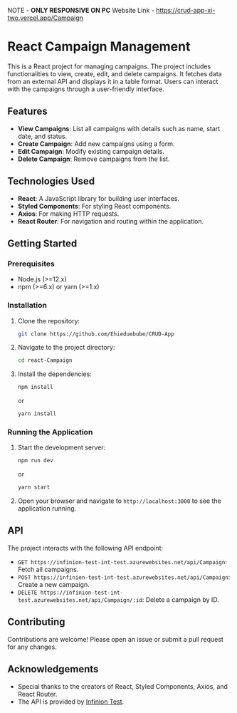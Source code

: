 NOTE - **ONLY RESPONSIVE ON PC**
Website Link - https://crud-app-xi-two.vercel.app/Campaign
# React Campaign Management

This is a React project for managing campaigns. The project includes functionalities to view, create, edit, and delete campaigns. It fetches data from an external API and displays it in a table format. Users can interact with the campaigns through a user-friendly interface.

## Features

- **View Campaigns**: List all campaigns with details such as name, start date, and status.
- **Create Campaign**: Add new campaigns using a form.
- **Edit Campaign**: Modify existing campaign details.
- **Delete Campaign**: Remove campaigns from the list.

## Technologies Used

- **React**: A JavaScript library for building user interfaces.
- **Styled Components**: For styling React components.
- **Axios**: For making HTTP requests.
- **React Router**: For navigation and routing within the application.

## Getting Started

### Prerequisites

- Node.js (>=12.x)
- npm (>=6.x) or yarn (>=1.x)

### Installation

1. Clone the repository:

    ```sh
    git clone https://github.com/Ehieduebube/CRUD-App
    ```

2. Navigate to the project directory:

    ```sh
    cd react-Campaign
    ```

3. Install the dependencies:

    ```sh
    npm install
    ```

    or

    ```sh
    yarn install
    ```

### Running the Application

1. Start the development server:

    ```sh
    npm run dev
    ```

    or

    ```sh
    yarn start
    ```

2. Open your browser and navigate to `http://localhost:3000` to see the application running.


## API

The project interacts with the following API endpoint:

- `GET https://infinion-test-int-test.azurewebsites.net/api/Campaign`: Fetch all campaigns.
- `POST https://infinion-test-int-test.azurewebsites.net/api/Campaign`: Create a new campaign.
- `DELETE https://infinion-test-int-test.azurewebsites.net/api/Campaign/:id`: Delete a campaign by ID.


## Contributing

Contributions are welcome! Please open an issue or submit a pull request for any changes.


## Acknowledgements

- Special thanks to the creators of React, Styled Components, Axios, and React Router.
- The API is provided by [Infinion Test](https://infinion-test-int-test.azurewebsites.net/index.html).

